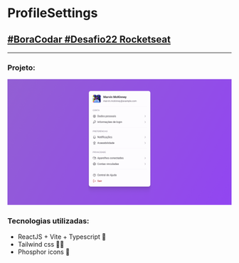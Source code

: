 # ProfileSettings
## [#BoraCodar #Desafio22 Rocketseat](https://www.rocketseat.com.br/boracodar)

---

### Projeto:

![projeto.png](docs%2Fprojeto.png)

### Tecnologias utilizadas:
- ReactJS + Vite + Typescript 🚀
- Tailwind css 💅🏻
- Phosphor icons 🎲